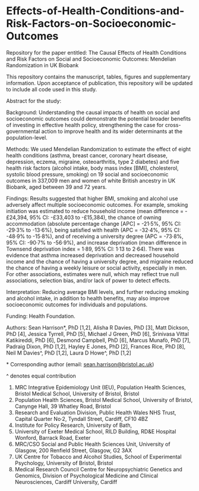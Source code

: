 # Effects-of-Health-Conditions-and-Risk-Factors-on-Socioeconomic-Outcomes
Repository for the paper entitled: The Causal Effects of Health Conditions and Risk Factors on Social and Socioeconomic Outcomes: Mendelian Randomization in UK Biobank

This repository contains the manuscript, tables, figures and supplementary information. Upon acceptance of publication, this repository will be updated to include all code used in this study.

Abstract for the study:

Background: Understanding the causal impacts of health on social and socioeconomic outcomes could demonstrate the potential broader benefits of investing in effective health policy, strengthening the case for cross-governmental action to improve health and its wider determinants at the population-level. 

Methods: We used Mendelian Randomization to estimate the effect of eight health conditions (asthma, breast cancer, coronary heart disease, depression, eczema, migraine, osteoarthritis, type 2 diabetes) and five health risk factors (alcohol intake, body mass index [BMI], cholesterol, systolic blood pressure, smoking) on 19 social and socioeconomic outcomes in 337,009 men and women of white British ancestry in UK Biobank, aged between 39 and 72 years. 

Findings: Results suggested that higher BMI, smoking and alcohol use adversely affect multiple socioeconomic outcomes. For example, smoking initiation was estimated to reduce household income (mean difference = -£24,394, 95% CI: -£33,403 to -£15,384), the chance of owning accommodation (absolute percentage change [APC] = -21·5%, 95% CI: -29·3% to -13·6%), being satisfied with health (APC = -32·4%, 95% CI: -48·9% to -15·8%), and of receiving a university degree (APC = -73·8%, 95% CI: -90·7% to -56·9%), and increase deprivation (mean difference in Townsend deprivation index = 1·89, 95% CI: 1·13 to 2·64). There was evidence that asthma increased deprivation and decreased household income and the chance of having a university degree, and migraine reduced the chance of having a weekly leisure or social activity, especially in men. For other associations, estimates were null, which may reflect true null associations, selection bias, and/or lack of power to detect effects.

Interpretation: Reducing average BMI levels, and further reducing smoking and alcohol intake, in addition to health benefits, may also improve socioeconomic outcomes for individuals and populations. 

Funding: Health Foundation.

Authors: Sean Harrison*, PhD [1,2], Alisha R Davies, PhD [3], Matt Dickson, PhD [4], Jessica Tyrrell, PhD [5], Michael J Green, PhD [6], Srinivasa Vittal Katikireddi, PhD [6], Desmond Campbell, PhD [6], Marcus Munafò, PhD [7], Padraig Dixon, PhD [1,2], Hayley E Jones, PhD [2], Frances Rice, PhD [8], Neil M Davies^, PhD [1,2], Laura D Howe^, PhD [1,2]

\* Corresponding author (email: sean.harrison@bristol.ac.uk)

^ denotes equal contribution

1.	MRC Integrative Epidemiology Unit (IEU), Population Health Sciences, Bristol Medical School, University of Bristol, Bristol
2.	Population Health Sciences, Bristol Medical School, University of Bristol, Canynge Hall, 39 Whatley Road, Bristol
3.	Research and Evaluation Division, Public Health Wales NHS Trust, Capital Quarter No·2, Tyndall Street, Cardiff, CF10 4BZ
4.	Institute for Policy Research, University of Bath, 
5.	University of Exeter Medical School, RILD Building, RD&E Hospital Wonford, Barrack Road, Exeter
6.	MRC/CSO Social and Public Health Sciences Unit, University of Glasgow, 200 Renfield Street, Glasgow, G2 3AX
7.	UK Centre for Tobacco and Alcohol Studies, School of Experimental Psychology, University of Bristol, Bristol
8.	Medical Research Council Centre for Neuropsychiatric Genetics and Genomics, Division of Psychological Medicine and Clinical Neurosciences, Cardiff University, Cardiff
